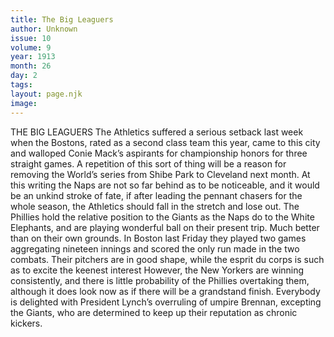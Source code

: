 ```yaml
---
title: The Big Leaguers
author: Unknown
issue: 10
volume: 9
year: 1913
month: 26
day: 2
tags:
layout: page.njk
image:
---
```

THE BIG LEAGUERS    The Athletics suffered a serious setback last week when the Bostons, rated as a second class team this year, came to this city and walloped Conie Mack’s aspirants for championship honors for three straight games. A repetition of this sort of thing will be a reason for removing the World’s series from Shibe Park to Cleveland next month. At this writing the Naps are not so far behind as to be noticeable, and it would be an unkind stroke of fate, if after leading the pennant chasers for the whole season, the Athletics should fall in the stretch and lose out.    The Phillies hold the relative position to the Giants as the Naps do to the White Elephants, and are playing wonderful ball on their present trip. Much better than on their own grounds. In Boston last Friday they played two games aggregating nineteen innings and scored the only run made in the two combats.    Their pitchers are in good shape, while the esprit du corps is such as to excite the keenest interest However, the New Yorkers are winning consistently, and there is little probability of the Phillies overtaking them, although it does look now as if there will be a grandstand finish.       Everybody is delighted with President Lynch’s overruling of umpire Brennan, excepting the Giants, who are determined to keep up their reputation as chronic kickers. 
